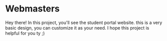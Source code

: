 # Webmasters
Hey there! In this project, you'll see the student portal website. this is a very basic design, you can customize it as your need. I hope this project is helpful for you ty ;)
